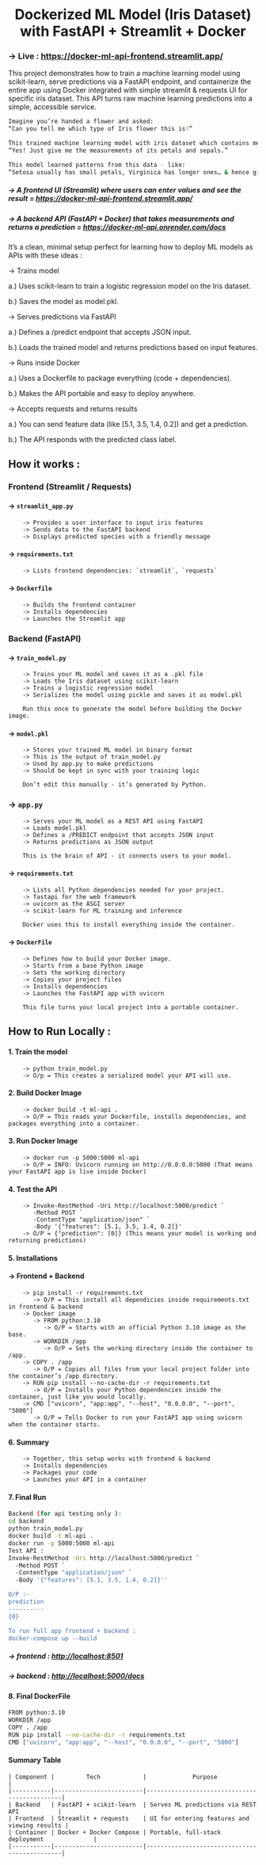 <h1 align="center">Dockerized ML Model (Iris Dataset) with FastAPI + Streamlit + Docker</h1>


### → Live : https://docker-ml-api-frontend.streamlit.app/

This project demonstrates how to train a machine learning model using scikit-learn, serve predictions via a FastAPI endpoint, and containerize the entire app using Docker integrated with simple streamlit & requests UI for specific iris dataset. This API turns raw machine learning predictions into a simple, accessible service. 
```bash
Imagine you’re handed a flower and asked:
“Can you tell me which type of Iris flower this is?”

This trained machine learning model with iris dataset which contains measurements of 3 types of Iris flowers: Setosa, Versicolor, Virginica says:
“Yes! Just give me the measurements of its petals and sepals.”

This model learned patterns from this data - like:
“Setosa usually has small petals, Virginica has longer ones… & hence give predictions.”
```
##### -> A frontend UI (Streamlit) where users can enter values and see the result = https://docker-ml-api-frontend.streamlit.app/
##### -> A backend API (FastAPI + Docker) that takes measurements and returns a prediction = https://docker-ml-api.onrender.com/docs


It’s a clean, minimal setup perfect for learning how to deploy ML models as APIs with these ideas : 

→ Trains model

   a.) Uses scikit-learn to train a logistic regression model on the Iris dataset.

   b.) Saves the model as model.pkl.
   
→ Serves predictions via FastAPI

   a.) Defines a /predict endpoint that accepts JSON input.

   b.) Loads the trained model and returns predictions based on input features.
   
→ Runs inside Docker

   a.) Uses a Dockerfile to package everything (code + dependencies).

   b.) Makes the API portable and easy to deploy anywhere.
   
→ Accepts requests and returns results

   a.) You can send feature data (like [5.1, 3.5, 1.4, 0.2]) and get a prediction.

   b.) The API responds with the predicted class label.

## How it works :

###  Frontend (Streamlit / Requests)
#### → `streamlit_app.py`
        -> Provides a user interface to input iris features  
        -> Sends data to the FastAPI backend  
        -> Displays predicted species with a friendly message  

#### → `requirements.txt`
        -> Lists frontend dependencies: `streamlit`, `requests`  

#### → `Dockerfile`
        -> Builds the frontend container  
        -> Installs dependencies  
        -> Launches the Streamlit app

###  Backend (FastAPI)
#### → `train_model.py`
        -> Trains your ML model and saves it as a .pkl file
        -> Loads the Iris dataset using scikit-learn
        -> Trains a logistic regression model
        -> Serializes the model using pickle and saves it as model.pkl
        
        Run this once to generate the model before building the Docker image.
#### → `model.pkl`
        -> Stores your trained ML model in binary format
        -> This is the output of train_model.py
        -> Used by app.py to make predictions
        -> Should be kept in sync with your training logic
        
        Don’t edit this manually - it’s generated by Python.
### → `app.py`
        -> Serves your ML model as a REST API using FastAPI
        -> Loads model.pkl
        -> Defines a /PREDICT endpoint that accepts JSON input
        -> Returns predictions as JSON output
        
        This is the brain of API - it connects users to your model.
#### → `requirements.txt`
        -> Lists all Python dependencies needed for your project.
        -> fastapi for the web framework
        -> uvicorn as the ASGI server
        -> scikit-learn for ML training and inference
        
        Docker uses this to install everything inside the container.
#### → `DockerFile`
        -> Defines how to build your Docker image.
        -> Starts from a base Python image
        -> Sets the working directory
        -> Copies your project files
        -> Installs dependencies
        -> Launches the FastAPI app with uvicorn
       
        This file turns your local project into a portable container.

## How to Run Locally :

#### 1. Train the model
        -> python train_model.py
        -> O/p = This creates a serialized model your API will use.
#### 2. Build Docker Image
        -> docker build -t ml-api .
        -> O/P = This reads your Dockerfile, installs dependencies, and packages everything into a container.
#### 3. Run Docker Image 
        -> docker run -p 5000:5000 ml-api
        -> O/P = INFO: Uvicorn running on http://0.0.0.0:5000 (That means your FastAPI app is live inside Docker)
#### 4. Test the API
        -> Invoke-RestMethod -Uri http://localhost:5000/predict `
           -Method POST `
           -ContentType "application/json" `
           -Body '{"features": [5.1, 3.5, 1.4, 0.2]}'
        -> O/P = {"prediction": [0]} (This means your model is working and returning predictions)
#### 5. Installations 
#### → Frontend + Backend
        -> pip install -r requirements.txt
           -> O/P = This install all dependicies inside requirements.txt in frontend & backend 
        -> Docker image 
           -> FROM python:3.10
              -> O/P = Starts with an official Python 3.10 image as the base.
           -> WORKDIR /app
              -> O/P = Sets the working directory inside the container to /app.
        -> COPY . /app
           -> O/P = Copies all files from your local project folder into the container’s /app directory.
        -> RUN pip install --no-cache-dir -r requirements.txt
           -> O/P = Installs your Python dependencies inside the container, just like you would locally.
        -> CMD ["uvicorn", "app:app", "--host", "0.0.0.0", "--port", "5000"]
           -> O/P = Tells Docker to run your FastAPI app using uvicorn when the container starts.
#### 6. Summary 
        -> Together, this setup works with frontend & backend 
        -> Installs dependencies
        -> Packages your code
        -> Launches your API in a container
#### 7. Final Run 
```bash
Backend (for api testing only ):
cd backend
python train_model.py
docker build -t ml-api .
docker run -p 5000:5000 ml-api
Test API : 
Invoke-RestMethod -Uri http://localhost:5000/predict `
  -Method POST `
  -ContentType "application/json" `
  -Body '{"features": [5.1, 3.5, 1.4, 0.2]}''

O/P :- 
prediction
----------
{0}

To run full app frontend + backend : 
docker-compose up --build
```
#####  → frontend : [http://localhost:8501](https://docker-ml-api-frontend.streamlit.app/)
#####  → backend  : [http://localhost:5000/docs](https://docker-ml-api.onrender.com/docs)

#### 8. Final DockerFile 
```bash
FROM python:3.10
WORKDIR /app
COPY . /app
RUN pip install --no-cache-dir -r requirements.txt
CMD ["uvicorn", "app:app", "--host", "0.0.0.0", "--port", "5000"]
```
#### Summary Table 

    | Component |         Tech            |             Purpose                          |
    |-----------|-------------------------|----------------------------------------------|
    | Backend   | FastAPI + scikit-learn  | Serves ML predictions via REST API           |
    | Frontend  | Streamlit + requests    | UI for entering features and viewing results |
    | Container | Docker + Docker Compose | Portable, full-stack deployment              |
    |-----------|-------------------------|----------------------------------------------|
